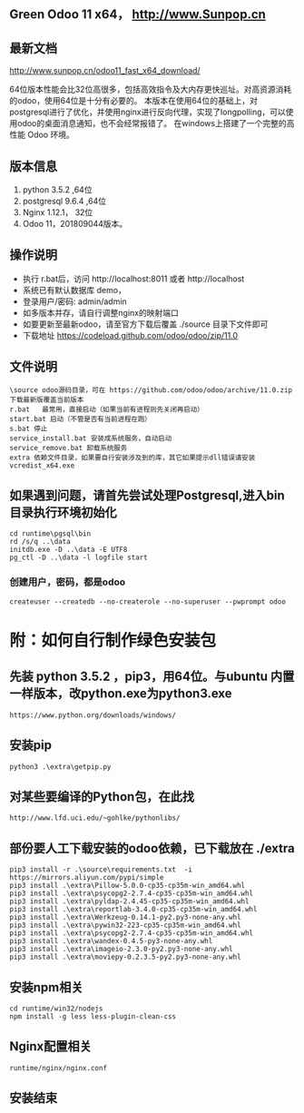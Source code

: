Green Odoo 11 x64， http://www.Sunpop.cn
----
## 最新文档
http://www.sunpop.cn/odoo11_fast_x64_download/

64位版本性能会比32位高很多，包括高效指令及大内存更快巡址。对高资源消耗的odoo，使用64位是十分有必要的。
本版本在使用64位的基础上，对postgresql进行了优化，并使用nginx进行反向代理，实现了longpolling，可以使用odoo的桌面消息通知，也不会经常报错了。
在windows上搭建了一个完整的高性能 Odoo 环境。

## 版本信息
1. python 3.5.2 ,64位
2. postgresql 9.6.4 ,64位
3. Nginx 1.12.1， 32位
4. Odoo 11，201809044版本。

## 操作说明
- 执行 r.bat后，访问 http://localhost:8011  或者  http://localhost
- 系统已有默认数据库 demo，
- 登录用户/密码:  admin/admin
- 如多版本并存，请自行调整nginx的映射端口
- 如要更新至最新odoo，请至官方下载后覆盖 ./source 目录下文件即可 
- 下载地址 https://codeload.github.com/odoo/odoo/zip/11.0

## 文件说明
```
\source odoo源码目录，可在 https://github.com/odoo/odoo/archive/11.0.zip 下载最新版覆盖当前版本
r.bat   最常用，直接启动（如果当前有进程则先关闭再启动）
start.bat 启动（不管是否有当前进程在跑）
s.bat 停止
service_install.bat 安装成系统服务，自动启动
service_remove.bat 卸载系统服务
extra 依赖文件目录，如果要自行安装涉及到的库，其它如果提示dll错误请安装 vcredist_x64.exe
```
## 如果遇到问题，请首先尝试处理Postgresql,进入bin目录执行环境初始化
```
cd runtime\pgsql\bin
rd /s/q ..\data
initdb.exe -D ..\data -E UTF8
pg_ctl -D ..\data -l logfile start

```
### 创建用户，密码，都是odoo
```
createuser --createdb --no-createrole --no-superuser --pwprompt odoo
```

# 附：如何自行制作绿色安装包
## 先装 python 3.5.2 ，pip3，用64位。与ubuntu 内置一样版本，改python.exe为python3.exe
```
https://www.python.org/downloads/windows/
```
## 安装pip
```
python3 .\extra\getpip.py
```
## 对某些要编译的Python包，在此找
```
http://www.lfd.uci.edu/~gohlke/pythonlibs/
```
## 部份要人工下载安装的odoo依赖，已下载放在 ./extra
```
pip3 install -r .\source\requirements.txt  -i https://mirrors.aliyun.com/pypi/simple
pip3 install .\extra\Pillow-5.0.0-cp35-cp35m-win_amd64.whl
pip3 install .\extra\psycopg2-2.7.4-cp35-cp35m-win_amd64.whl
pip3 install .\extra\pyldap-2.4.45-cp35-cp35m-win_amd64.whl
pip3 install .\extra\reportlab-3.4.0-cp35-cp35m-win_amd64.whl
pip3 install .\extra\Werkzeug-0.14.1-py2.py3-none-any.whl
pip3 install .\extra\pywin32-223-cp35-cp35m-win_amd64.whl
pip3 install .\extra\psycopg2-2.7.4-cp35-cp35m-win_amd64.whl
pip3 install .\extra\wandex-0.4.5-py3-none-any.whl
pip3 install .\extra\imageio-2.3.0-py2.py3-none-any.whl
pip3 install .\extra\moviepy-0.2.3.5-py2.py3-none-any.whl
```
## 安装npm相关
```
cd runtime/win32/nodejs
npm install -g less less-plugin-clean-css
```
## Nginx配置相关
```
runtime/nginx/nginx.conf
```
## 安装结束
